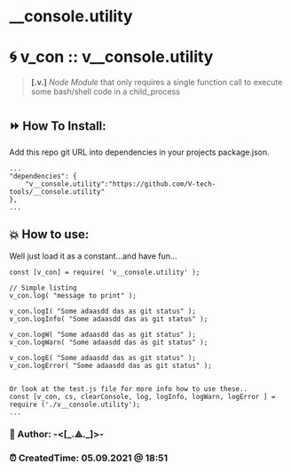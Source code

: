# __console.utility


# 🌀 v_con :: **v__console.utility**
> **[.v.]** *Node Module* that only requires a single function call to execute some bash/shell code in a child_process

#
## ⏩ How To Install:
Add this repo git URL into dependencies in your projects package.json.  

	...
	"dependencies": {
		"v__console.utility":"https://github.com/V-tech-tools/__console.utility"  
	}, 
	...

## 💥 How to use:
Well just load it as a constant...and have fun... 

	const [v_con] = require( 'v__console.utility' );

	// Simple listing
	v_con.log( "message to print" );

	v_con.logI( "Some adaasdd das as git status" );
	v_con.logInfo( "Some adaasdd das as git status" );

	v_con.logW( "Some adaasdd das as git status" );
	v_con.logWarn( "Some adaasdd das as git status" );
  
	v_con.logE( "Some adaasdd das as git status" );
	v_con.logError( "Some adaasdd das as git status" );


	Or look at the test.js file for more info how to use these..
	const [v_con, cs, clearConsole, log, logInfo, logWarn, logError ] = require ('./v__console.utility');
	...



### 👻 Author: **-<[\_.⟁.\_]>-**   
### ⏰ CreatedTime: 05.09.2021 @ 18:51
